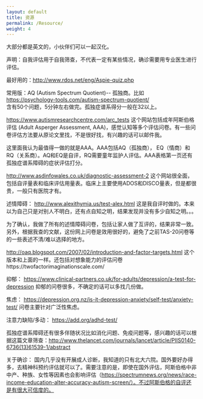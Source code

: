 ```yaml
---
layout: default
title: 资源
permalink: /Resource/
weight: 4
---
```


大部分都是英文的，小伙伴们可以一起汉化。

声明：自我评估用于自我筛查，不代表一定有某些情况，确诊需要用专业医生进行评估。

最好用的：http://www.rdos.net/eng/Aspie-quiz.php

常用版：AQ (Autism Spectrum Quotient)-- 孤独商。比如  
https://psychology-tools.com/autism-spectrum-quotient/  
含有50个问题，5分钟左右做完。孤独症谱系得分一般在32以上。

https://www.autismresearchcentre.com/arc_tests
这个网站包括成年阿斯伯格评估 (Adult Asperger Assessment, AAA)，感觉认知等多个评估问卷。有一些问卷评估方法要从原论文里找，不是很好找，有兴趣的话可以邮件我。

这里面我认为最值得一做的就是AAA。AAA包括AQ（孤独商）， EQ（情商）和RQ（关系商）。AQ和EQ是自评，RQ需要童年监护人评估。AAA表格第一页还有孤独症谱系障碍的症状评估打分。

http://www.asdinfowales.co.uk/diagnostic-assessment-2
这个网站很全面，包括自评量表和临床评估用量表。临床上主要使用ADOS和DISCO量表，但是都很贵，一般只有医院才有。

述情障碍：
http://www.alexithymia.us/test-alex.html
这是我自评时做的。本来以为自己只是对别人不明白，还有点自知之明，结果发现并没有多少自知之明。。。

为了确认，我做了所有的述情障碍问卷，包括让家人做了互评的，结果非常一致。另外，根据我查的文献，这份网上问卷是效用很好的，避免了之前TAS-20问卷等的一些表述不清/难以选择的地方。

http://oaq.blogspot.com/2007/02/introduction-and-factor-targets.html
这个版本和上面的一样。还包括对想象能力的评估问卷https://twofactorimaginationscale.com/

抑郁：
https://www.clinical-partners.co.uk/for-adults/depression/a-test-for-depression
抑郁的问卷很多，不确定的话可以多找几份做。

焦虑：
https://depression.org.nz/is-it-depression-anxiety/self-test/anxiety-test/
问卷主要针对广泛性焦虑。

注意力缺陷/多动：
https://add.org/adhd-test/

孤独症谱系障碍还有很多伴随状况比如消化问题、免疫问题等，感兴趣的话可以根据这篇文章筛查：http://www.thelancet.com/journals/lancet/article/PIIS0140-6736(13)61539-1/abstract

关于确诊：
国内几乎没有开展成人诊断，我知道的只有北大六院。国外要好办得多，去精神科预约评估就可以了。需要注意的是，即使在国外评估，阿斯伯格中非中产、种族、女性等因素也会影响评估（https://spectrumnews.org/news/race-income-education-alter-accuracy-autism-screen/）。不过阿斯伯格的自评还是有很大可信度的。